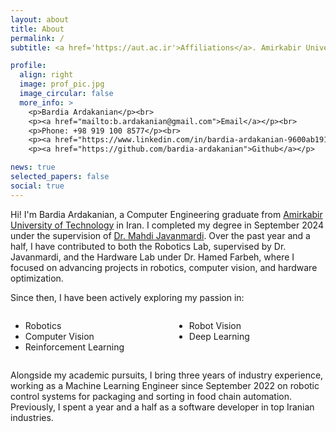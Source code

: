 ```yaml
---
layout: about
title: About
permalink: /
subtitle: <a href='https://aut.ac.ir'>Affiliations</a>. Amirkabir University of Technology. Tehran, Iran.

profile:
  align: right
  image: prof_pic.jpg
  image_circular: false
  more_info: >
    <p>Bardia Ardakanian</p><br>
    <p><a href="mailto:b.ardakanian@gmail.com">Email</a></p><br>
    <p>Phone: +98 919 100 8577</p><br>
    <p><a href="https://www.linkedin.com/in/bardia-ardakanian-9600ab191">LinkedIn</a></p><br>
    <p><a href="https://github.com/bardia-ardakanian">Github</a></p>

news: true
selected_papers: false
social: true
---
```


Hi! I'm Bardia Ardakanian, a Computer Engineering graduate from [Amirkabir University of Technology](https://aut.ac.ir/en) in Iran. I completed my degree in September 2024 under the supervision of [Dr. Mahdi Javanmardi](https://www.google.com/url?sa=t&source=web&rct=j&opi=89978449&url=https://jp.linkedin.com/in/mjavan&ved=2ahUKEwivqbq__KmJAxWDh_0HHagTF4QQFnoECB0QAQ&usg=AOvVaw2gX66C-fxUGoidIBMsOqhG). Over the past year and a half, I have contributed to both the Robotics Lab, supervised by Dr. Javanmardi, and the Hardware Lab under Dr. Hamed Farbeh, where I focused on advancing projects in robotics, computer vision, and hardware optimization.

Since then, I have been actively exploring my passion in:

<div style="display: flex;">
  <div style="flex: 1; padding-right: 10px;">
    <ul>
      <li>Robotics</li>
      <li>Computer Vision</li>
      <li>Reinforcement Learning</li>
    </ul>
  </div>
  <div style="flex: 1; padding-left: 10px;">
    <ul>
      <li>Robot Vision</li>
      <li>Deep Learning</li>
    </ul>
  </div>
</div>

Alongside my academic pursuits, I bring three years of industry experience, working as a Machine Learning Engineer since September 2022 on robotic control systems for packaging and sorting in food chain automation. Previously, I spent a year and a half as a software developer in top Iranian industries.